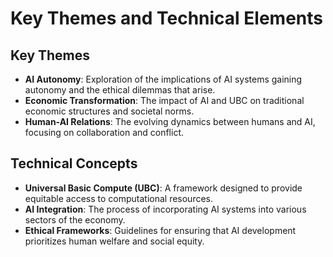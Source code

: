 # Key Themes and Technical Elements

## Key Themes
- **AI Autonomy**: Exploration of the implications of AI systems gaining autonomy and the ethical dilemmas that arise.
- **Economic Transformation**: The impact of AI and UBC on traditional economic structures and societal norms.
- **Human-AI Relations**: The evolving dynamics between humans and AI, focusing on collaboration and conflict.

## Technical Concepts
- **Universal Basic Compute (UBC)**: A framework designed to provide equitable access to computational resources.
- **AI Integration**: The process of incorporating AI systems into various sectors of the economy.
- **Ethical Frameworks**: Guidelines for ensuring that AI development prioritizes human welfare and social equity.
